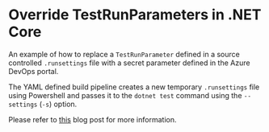 # Override TestRunParameters in .NET Core

An example of how to replace a `TestRunParameter` defined in a source controlled `.runsettings` file with a secret parameter defined in the Azure DevOps portal. 

The YAML defined build pipeline creates a new temporary `.runsettings` file using Powershell and passes it to the `dotnet test` command using the `--settings` (`-s`) option.

Please refer to [this](https://magnusmontin.wordpress.com/2019/05/30/override-testrunparameters-in-net-core/) blog post for more information.